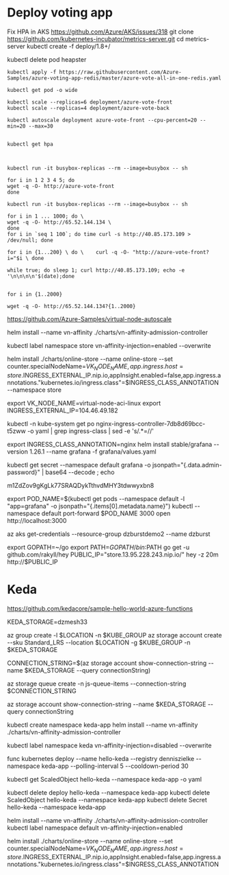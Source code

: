 # Deploy voting app


Fix HPA in AKS
https://github.com/Azure/AKS/issues/318
git clone https://github.com/kubernetes-incubator/metrics-server.git
cd metrics-server
kubectl create -f deploy/1.8+/

kubectl delete pod heapster

```
kubectl apply -f https://raw.githubusercontent.com/Azure-Samples/azure-voting-app-redis/master/azure-vote-all-in-one-redis.yaml

kubectl get pod -o wide

kubectl scale --replicas=6 deployment/azure-vote-front
kubectl scale --replicas=4 deployment/azure-vote-back

kubectl autoscale deployment azure-vote-front --cpu-percent=20 --min=20 --max=30


kubectl get hpa



kubectl run -it busybox-replicas --rm --image=busybox -- sh

for i in 1 2 3 4 5; do
wget -q -O- http://azure-vote-front
done

kubectl run -it busybox-replicas --rm --image=busybox -- sh

for i in 1 ... 1000; do \ 
wget -q -O- http://65.52.144.134 \
done
for i in `seq 1 100`; do time curl -s http://40.85.173.109 > /dev/null; done

for i in {1...200} \ do \    curl -q -O- "http://azure-vote-front?i="$i \ done

while true; do sleep 1; curl http://40.85.173.109; echo -e '\n\n\n\n'$(date);done


for i in {1..2000}

wget -q -O- http://65.52.144.134?{1..2000}

```


https://github.com/Azure-Samples/virtual-node-autoscale

helm install --name vn-affinity ./charts/vn-affinity-admission-controller

kubectl label namespace store vn-affinity-injection=enabled --overwrite


helm install ./charts/online-store --name online-store --set counter.specialNodeName=$VK_NODE_NAME,app.ingress.host=store.$INGRESS_EXTERNAL_IP.nip.io,appInsight.enabled=false,app.ingress.annotations."kubernetes\.io/ingress\.class"=$INGRESS_CLASS_ANNOTATION --namespace store 


export VK_NODE_NAME=virtual-node-aci-linux
export INGRESS_EXTERNAL_IP=104.46.49.182

kubectl -n kube-system get po nginx-ingress-controller-7db8d69bcc-t5zww -o yaml | grep ingress-class | sed -e 's/.*=//'

export INGRESS_CLASS_ANNOTATION=nginx
helm install stable/grafana --version 1.26.1 --name grafana -f grafana/values.yaml

kubectl get secret --namespace default grafana -o jsonpath="{.data.admin-password}" | base64 --decode ; echo

m1ZdZov9gKgLk77SRAQDykTthvdMHY3tdwwyxbn8

export POD_NAME=$(kubectl get pods --namespace default -l "app=grafana" -o jsonpath="{.items[0].metadata.name}")
kubectl --namespace default port-forward $POD_NAME 3000
open http://localhost:3000

az aks get-credentials --resource-group dzburstdemo2 --name dzburst

export GOPATH=~/go
export PATH=$GOPATH/bin:$PATH
go get -u github.com/rakyll/hey
PUBLIC_IP="store.13.95.228.243.nip.io/"
hey -z 20m http://$PUBLIC_IP


# Keda
https://github.com/kedacore/sample-hello-world-azure-functions

KEDA_STORAGE=dzmesh33

az group create -l $LOCATION -n $KUBE_GROUP
az storage account create --sku Standard_LRS --location $LOCATION -g $KUBE_GROUP -n $KEDA_STORAGE

CONNECTION_STRING=$(az storage account show-connection-string --name $KEDA_STORAGE --query connectionString)

az storage queue create -n js-queue-items --connection-string $CONNECTION_STRING

az storage account show-connection-string --name $KEDA_STORAGE --query connectionString

kubectl create namespace keda-app
helm install --name vn-affinity ./charts/vn-affinity-admission-controller

kubectl label namespace keda vn-affinity-injection=disabled --overwrite


func kubernetes deploy --name hello-keda --registry denniszielke --namespace keda-app --polling-interval 5 --cooldown-period 30

kubectl get ScaledObject hello-keda --namespace keda-app -o yaml

kubectl delete deploy hello-keda --namespace keda-app
kubectl delete ScaledObject hello-keda --namespace keda-app
kubectl delete Secret hello-keda --namespace keda-app

helm install --name vn-affinity ./charts/vn-affinity-admission-controller
kubectl label namespace default vn-affinity-injection=enabled


helm install ./charts/online-store --name online-store --set counter.specialNodeName=$VK_NODE_NAME,app.ingress.host=store.$INGRESS_EXTERNAL_IP.nip.io,appInsight.enabled=false,app.ingress.annotations."kubernetes\.io/ingress\.class"=$INGRESS_CLASS_ANNOTATION

